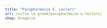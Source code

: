 ```yaml
---
title: "Parapharmacie E. Leclerc"
url: /ville-la-grand/parapharmacie-e-leclerc/
shop: Drogerie
---
```

